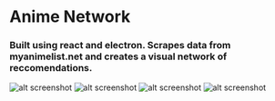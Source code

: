 # Anime Network

<h3> Built using react and electron. Scrapes data from myanimelist.net and creates a visual network of reccomendations. </h3>

![alt screenshot](https://media.discordapp.net/attachments/762802886957596682/804511956534427658/unknown.png)
![alt screenshot](https://media.discordapp.net/attachments/762802886957596682/804511887580069938/unknown.png)
![alt screenshot](https://media.discordapp.net/attachments/762802886957596682/804511988411138078/unknown.png)
![alt screenshot](https://media.discordapp.net/attachments/640631259730542602/804116129064419350/unknown.png)

